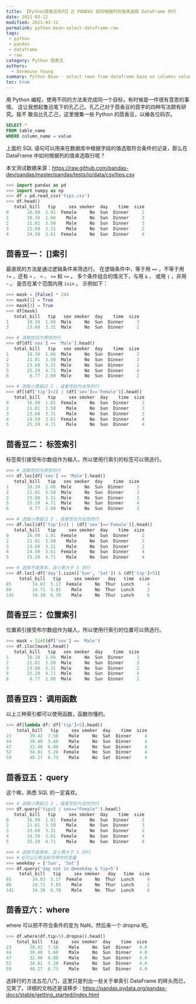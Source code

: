 ```yaml
---
title: 【Python茴香豆系列】之 PANDAS 如何根据列的值来选取 DataFrame 的行
date: 2021-03-12
modified: 2021-03-12
permalink: python-bean-select-dataframe-row
tags:
 - python
 - pandas
 - dataframe
 - row
category: Python 茴香豆
authors:
  - Dormouse Young
summary: Python Bean - select rows from dataframe base on columns value
toc: true
---
```



用 Python 编程，使用不同的方法来完成同一个目标，有时候是一件很有意思的事情。
这让我想起鲁迅笔下的孔乙己。孔乙己对于茴香豆的茴字的四种写法颇有研究。我不
敢自比孔乙己，这里搜集一些 Python 的茴香豆，以飨各位码农。

```sql
SELECT *
FROM table_name
WHERE column_name = value
```

上面的 SQL 语句可以用来在数据库中根据字段的值选取符合条件的记录，那么在 DataFrame 中如何根据列的值来选取行呢？

本文测试数据来源：https://raw.github.com/pandas-dev/pandas/master/pandas/tests/io/data/csv/tips.csv

```python
>>> import pandas as pd
>>> import numpy as np
>>> df = pd.read_csv('tips.csv')
>>> df.head()
   total_bill   tip     sex smoker  day    time  size
0       16.99  1.01  Female     No  Sun  Dinner     2
1       10.34  1.66    Male     No  Sun  Dinner     3
2       21.01  3.50    Male     No  Sun  Dinner     3
3       23.68  3.31    Male     No  Sun  Dinner     2
4       24.59  3.61  Female     No  Sun  Dinner     4
```

## 茴香豆一： []索引

最直观的方法是通过逻辑条件来筛选行。 在逻辑条件中，等于用 `==` ，不等于用 `!=` ，还有 `>` 、 `<` 、 `>=` 和 `<=` 。 多个条件组合的情况下，与用 `&` ， 或用 `|` ，非用 `~` 。 是否在某个范围内用 `isin` 。 示例如下：

```python
>>> mask = [False] * 244
>>> mask[1] = True
>>> mask[3] = True
>>> df[mask]
   total_bill   tip   sex smoker  day    time  size
1       10.34  1.66  Male     No  Sun  Dinner     3
3       23.68  3.31  Male     No  Sun  Dinner     2

>>> # 选取性别为男性的行
>>> df[df['sex'] == 'Male'].head()
   total_bill   tip   sex smoker  day    time  size
1       10.34  1.66  Male     No  Sun  Dinner     3
2       21.01  3.50  Male     No  Sun  Dinner     3
3       23.68  3.31  Male     No  Sun  Dinner     2
5       25.29  4.71  Male     No  Sun  Dinner     4
6        8.77  2.00  Male     No  Sun  Dinner     2

>>> # 选取小费超过 2 ，或者性别为女性的行
>>> df[(df['tip']>2) | (df['sex']=='Female')].head()
   total_bill   tip     sex smoker  day    time  size
0       16.99  1.01  Female     No  Sun  Dinner     2
2       21.01  3.50    Male     No  Sun  Dinner     3
3       23.68  3.31    Male     No  Sun  Dinner     2
4       24.59  3.61  Female     No  Sun  Dinner     4
5       25.29  4.71    Male     No  Sun  Dinner     4
```
<!-- more -->

## 茴香豆二： 标签索引

标签索引接受布尔数组作为输入，所以使用行索引的标签可以筛选行。

```python
>>> # 选取性别为男性的行
>>> df.loc[df['sex'] == 'Male'].head()
   total_bill   tip   sex smoker  day    time  size
1       10.34  1.66  Male     No  Sun  Dinner     3
2       21.01  3.50  Male     No  Sun  Dinner     3
3       23.68  3.31  Male     No  Sun  Dinner     2
5       25.29  4.71  Male     No  Sun  Dinner     4
6        8.77  2.00  Male     No  Sun  Dinner     2

>>> # 选取小费超过 2 ，或者性别为女性的行
>>> df.loc[(df['tip']>2) | (df['sex']=='Female')].head()
   total_bill   tip     sex smoker  day    time  size
0       16.99  1.01  Female     No  Sun  Dinner     2
2       21.01  3.50    Male     No  Sun  Dinner     3
3       23.68  3.31    Male     No  Sun  Dinner     2
4       24.59  3.61  Female     No  Sun  Dinner     4
5       25.29  4.71    Male     No  Sun  Dinner     4

>>> # 选择不是周末，且小费大于 5 的行
>>> df.loc[~df['day'].isin(['Sun', 'Sat']) & (df['tip']>5)]
     total_bill   tip     sex smoker   day   time  size
85        34.83  5.17  Female     No  Thur  Lunch     4
88        24.71  5.85    Male     No  Thur  Lunch     2
141       34.30  6.70    Male     No  Thur  Lunch     6
```

## 茴香豆三： 位置索引

位置索引接受布尔数组作为输入，所以使用行索引的位置可以筛选行。

```python
>>> mask = list(df['sex'] == 'Male')
>>> df.iloc[mask].head()
   total_bill   tip   sex smoker  day    time  size
1       10.34  1.66  Male     No  Sun  Dinner     3
2       21.01  3.50  Male     No  Sun  Dinner     3
3       23.68  3.31  Male     No  Sun  Dinner     2
5       25.29  4.71  Male     No  Sun  Dinner     4
6        8.77  2.00  Male     No  Sun  Dinner     2
```

## 茴香豆四： 调用函数

以上三种索引都可以使用函数，函数你懂的。

```python
>>> df[lambda df: df['tip']>5].head()
    total_bill   tip     sex smoker  day    time  size
23       39.42  7.58    Male     No  Sat  Dinner     4
44       30.40  5.60    Male     No  Sun  Dinner     4
47       32.40  6.00    Male     No  Sun  Dinner     4
52       34.81  5.20  Female     No  Sun  Dinner     4
59       48.27  6.73    Male     No  Sat  Dinner     4
```

## 茴香豆五： query

这个嘛，熟悉 SQL 的一定喜欢。

```python
>>> # 选取小费超过 2 ，或者性别为女性的行
>>> df.query('tip>2 | sex=="Female"').head()
   total_bill   tip     sex smoker  day    time  size
0       16.99  1.01  Female     No  Sun  Dinner     2
2       21.01  3.50    Male     No  Sun  Dinner     3
3       23.68  3.31    Male     No  Sun  Dinner     2
4       24.59  3.61  Female     No  Sun  Dinner     4
5       25.29  4.71    Male     No  Sun  Dinner     4

>>> # 选择不是周末，且小费大于 5 的行
>>> # @可以引用当前环境中的变量
>>> weekday = ['Sun', 'Sat']
>>> df.query('day not in @weekday & tip>5')
     total_bill   tip     sex smoker   day   time  size
85        34.83  5.17  Female     No  Thur  Lunch     4
88        24.71  5.85    Male     No  Thur  Lunch     2
141       34.30  6.70    Male     No  Thur  Lunch     6
```

## 茴香豆六： where

where 可以把不符合条件的变为 NaN，然后来一个 dropna 吧。

```python
>>> df.where(df.tip>5).dropna().head()
    total_bill   tip     sex smoker  day    time  size
23       39.42  7.58    Male     No  Sat  Dinner   4.0
44       30.40  5.60    Male     No  Sun  Dinner   4.0
47       32.40  6.00    Male     No  Sun  Dinner   4.0
52       34.81  5.20  Female     No  Sun  Dinner   4.0
59       48.27  6.73    Male     No  Sat  Dinner   4.0
```

选择行的方法五花八门，这里只是列出一些关于单索引 DataFrame 的砖头而已，见笑了。详细的文档还是请移步：https://pandas.pydata.org/pandas-docs/stable/getting_started/index.html
